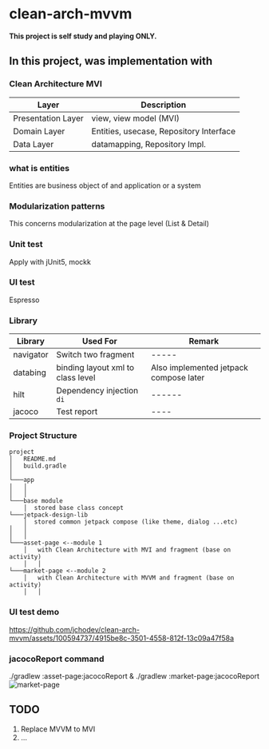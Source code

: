 # clean-arch-mvvm

**This project is self study and playing ONLY.**


## In this project, was implementation with

### Clean Architecture MVI 


| Layer | Description |
|----- | ------ |
| Presentation Layer | view, view model (MVI)  |
| Domain Layer | Entities, usecase, Repository Interface |
| Data Layer | datamapping, Repository Impl.  |

### what is entities
Entities are business object of and application or a system

### Modularization patterns

This concerns modularization at the page level (List & Detail) 


### Unit test

Apply with jUnit5, mockk


### UI test

Espresso


### Library

| Library | Used For | Remark |
|----- | ------ | ------ |
| navigator | Switch two fragment  | ----- |
| databing | binding layout xml to class level | Also implemented jetpack compose later |
| hilt | Dependency injection `di`  | ------ |
| jacoco | Test report| ----|


### Project Structure

```
project
│   README.md
│   build.gradle    
│
└───app
│   │
│   │
└───base module
    │  stored base class concept
└───jetpack-design-lib
    │  stored common jetpack compose (like theme, dialog ...etc)
│   │
│   │        
└───asset-page <--module 1
    │   with Clean Architecture with MVI and fragment (base on activity)
    │   │
└───market-page <--module 2
    │   with Clean Architecture with MVVM and fragment (base on activity)
    │   │    
```


### UI test demo
https://github.com/jchodev/clean-arch-mvvm/assets/100594737/4915be8c-3501-4558-812f-13c09a47f58a

### jacocoReport command
./gradlew :asset-page:jacocoReport &  ./gradlew :market-page:jacocoReport  
![market-page](https://github.com/jchodev/clean-arch-mvvm/assets/100594737/51a8ca98-39f7-4a46-bc82-70bf070c0091)



## TODO
1. Replace MVVM to MVI
2. ...
